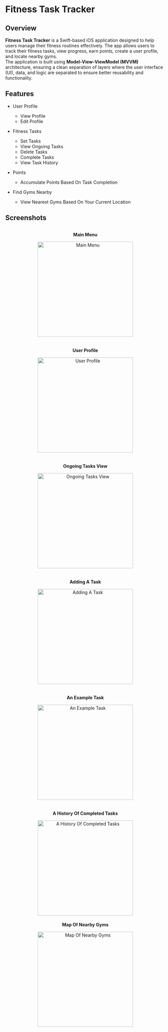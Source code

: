 # Fitness Task Tracker

## Overview
**Fitness Task Tracker** is a Swift-based iOS application designed to help users manage their fitness routines effectively. The app allows users to track their fitness tasks, view progress, earn points, create a user profile, and locate nearby gyms. <br>
The application is built using **Model-View-ViewModel (MVVM)** architecture, ensuring a clean separation of layers where the user interface (UI), data, and logic are separated to ensure better reusability and functionality. 

## Features
* User Profile 
  - View Profile
  - Edit Profile

* Fitness Tasks
  - Set Tasks
  - View Ongoing Tasks
  - Delete Tasks
  - Complete Tasks
  - View Task History

* Points
  - Accumulate Points Based On Task Completion

* Find Gyms Nearby
  - View Nearest Gyms Based On Your Current Location

## Screenshots

<div style="display: flex; flex-wrap: wrap; justify-content: center; gap: 20px;">

  <div style="text-align: center;">
    <p><strong>Main Menu</strong></p>
    <img src="Screenshots/main_menu.png" alt="Main Menu" width="300"/>
  </div>

  <div style="text-align: center;">
    <p><strong>User Profile</strong></p>
    <img src="Screenshots/profile.png" alt="User Profile" width="300"/>
  </div>

</div>

<div style="display: flex; flex-wrap: wrap; justify-content: center; gap: 20px; margin-top: 20px;">

  <div style="text-align: center;">
    <p><strong>Ongoing Tasks View</strong></p>
    <img src="Screenshots/task_table.png" alt="Ongoing Tasks View" width="300"/>
  </div>

  <div style="text-align: center;">
    <p><strong>Adding A Task</strong></p>
    <img src="Screenshots/add_task.png" alt="Adding A Task" width="300"/>
  </div>

</div>

<div style="display: flex; flex-wrap: wrap; justify-content: center; gap: 20px; margin-top: 20px;">

  <div style="text-align: center;">
    <p><strong>An Example Task</strong></p>
    <img src="Screenshots/task_example.png" alt="An Example Task" width="300"/>
  </div>

  <div style="text-align: center;">
    <p><strong>A History Of Completed Tasks</strong></p>
    <img src="Screenshots/task_history.png" alt="A History Of Completed Tasks" width="300"/>
  </div>

</div>

<div style="text-align: center; margin-top: 20px;">
  <p><strong>Map Of Nearby Gyms</strong></p>
  <img src="Screenshots/nearby_gyms.png" alt="Map Of Nearby Gyms" width="300"/>
</div>
